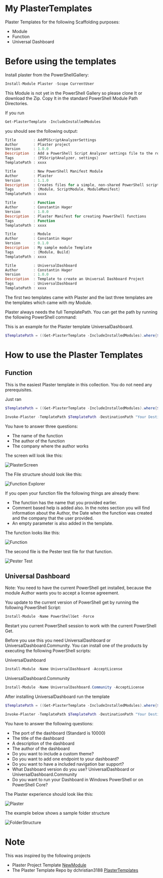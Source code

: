 
# My PlasterTemplates

Plaster Templates for the following Scaffolding purposes:

- Module
- Function
- Universal Dashboard

# Before using the templates

Install plaster from the PowerShellGallery:

```powershell
Install-Module Plaster -Scope CurrentUser
```

This Module is not yet in the PowerShell Gallery so please clone It or download the Zip.
Copy It in the standard PowerShell Module Path Directories.

If you run

```powershell
Get-PlasterTemplate -IncludeInstalledModules
```

you should see the following output:

```powershell
Title        : AddPSScriptAnalyzerSettings
Author       : Plaster project
Version      : 1.0.0
Description  : Add a PowerShell Script Analyzer settings file to the root of your workspace.
Tags         : {PSScriptAnalyzer, settings}
TemplatePath : xxxx

Title        : New PowerShell Manifest Module
Author       : Plaster
Version      : 1.1.0
Description  : Creates files for a simple, non-shared PowerShell script module.
Tags         : {Module, ScriptModule, ModuleManifest}
TemplatePath : xxxx

Title        : Function
Author       : Constantin Hager
Version      : 1.0.0
Description  : Plaster Manifest for creating PowerShell functions
Tags         : Function
TemplatePath : xxxx

Title        : Module
Author       : Constantin Hager
Version      : 0.1.0
Description  : My sample module Template
Tags         : {Module, Build}
TemplatePath : xxxx

Title        : UniversalDashboard
Author       : Constantin Hager
Version      : 1.0.0
Description  : Template to create an Universal Dashboard Project
Tags         : UniversalDashboard
TemplatePath : xxxx
```

The first two templates came with Plaster and the last three templates are
the templates which came with my Module.

Plaster always needs the full TemplatePath. You can get the path by running the following PowerShell command:

This is an example for the Plaster template UniversalDashboard.

```powershell
$TemplatePath = ((Get-PlasterTemplate -IncludeInstalledModules).where{$_.Title -eq "UniversalDashboard"}).TemplatePath
```

# How to use the Plaster Templates

## Function

This is the easiest Plaster template in this collection. You do not need any prerequisites.

Just ran

```powershell
$TemplatePath = ((Get-PlasterTemplate -IncludeInstalledModules).where{$_.Title -eq "Function"}).TemplatePath

Invoke-Plaster -TemplatePath $TemplatePath -DestinationPath "Your Destination"
```

You have to answer three questions:

- The name of the function
- The author of the function
- The company where the author works

The screen will look like this:

![PlasterScreen](Assets/Function/PlasterScreen.png)

The File structure should look like this:

![Function Explorer](Assets/Function/FunctionExplorer.png)

If you open your function file the following things are already there:

- The function has the name that you provided earlier.
- Comment based help is added also. In the notes section you will find information
  about the Author, the Date when the function was created and the company that the
  user provided.
- An empty parameter is also added in the template.

The function looks like this:

![Function](Assets/Function/Function.png)

The second file is the Pester test file for that function.

![Pester Test](Assets/Function/Test.png)

## Universal Dashboard

Note:
You need to have the current PowerShell get installed, because the module Author
wants you to accept a license agreement.

You update to the current version of PowerShell get by running the following
PowerShell Script:

```powershell
Install-Module -Name PowerShellGet -Force
```

Restart you current PowerShell session to work with the current PowerShell Get.

Before you use this you need UniversalDashboard or UniversalDashboard.Community.
You can install one of the products by executing the following PowerShell scripts:

UniversalDashboard

```powershell
Install-Module -Name UniversalDashboard -AcceptLicense
```

UniversalDashboard.Community

```powershell
Install-Module -Name UniversalDashboard.Community -AcceptLicense
```

After installing UniversalDashboard run the template

```powershell
$TemplatePath = ((Get-PlasterTemplate -IncludeInstalledModules).where{$_.Title -eq "UniversalDashboard"}).TemplatePath

Invoke-Plaster -TemplatePath $TemplatePath -DestinationPath "Your Destination"
```

You have to answer the following questions:

- The port of the dashboard (Standard is 10000)
- The title of the dashboard
- A description of the dashboard
- The author of the dashboard
- Do you want to include a custom theme?
- Do you want to add one endpoint to your dashboard?
- Do you want to have a included navigation bar support?
- What Dashboard version do you use? UniversalDashboard or UniversalDashboard.Community
- Do you want to run your Dashboard in Windows PowerShell or on PowerShell Core?

The Plaster experience should look like this:

![Plaster](Assets/UniversalDashboard/PlasterScreen.png)

The example below shows a sample folder structure

![FolderStructure](Assets/UniversalDashboard/SampleFolderStructure.png)

# Note

This was inspired by the following projects

- Plaster Project Template [NewModule](https://github.com/PowerShell/Plaster/tree/master/examples/NewModule)
- The Plaster Template Repo by dchristian3188 [PlasterTemplates](https://github.com/dchristian3188/PlasterTemplates)
